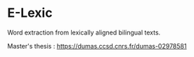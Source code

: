 # E-Lexic
Word extraction from lexically aligned bilingual texts.

Master's thesis : https://dumas.ccsd.cnrs.fr/dumas-02978581

